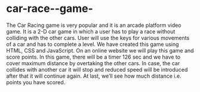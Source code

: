 # car-race--game-

The Car Racing game is very popular and it is an arcade platform video
game. It is a 2-D car game in which a user has to play a race without
colliding with the other cars. User will use the keys for various movements
of a car and has to complete a level.
We have created this game using HTML, CSS and JavaScript. On an online
website we will play this game and score points.
In this game, there will be a timer 126 sec and we have to cover maximum
distance by overtaking the other cars. In case, the car collides with
another car it will stop and reduced speed will be introduced after that it
will continue again. At last, we’ll see how much distance i.e. points you
have scored.
